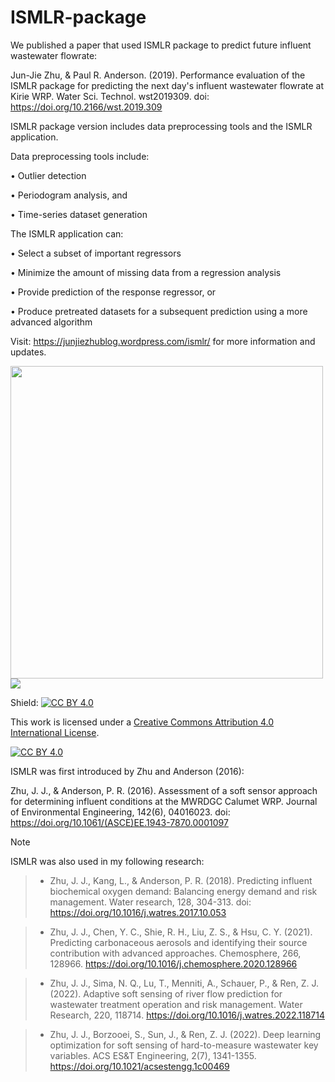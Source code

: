 # ISMLR-package

We published a paper that used ISMLR package to predict future influent wastewater flowrate:

Jun-Jie Zhu, & Paul R. Anderson. (2019). Performance evaluation of the ISMLR package for predicting the next day's influent wastewater flowrate at Kirie WRP. Water Sci. Technol. wst2019309. doi: https://doi.org/10.2166/wst.2019.309



ISMLR package version includes data preprocessing tools and the ISMLR application.

Data preprocessing tools include:

• Outlier detection

• Periodogram analysis, and 

• Time-series dataset generation

The ISMLR application can:

• Select a subset of important regressors

• Minimize the amount of missing data from a regression analysis

• Provide prediction of the response regressor, or

• Produce pretreated datasets for a subsequent prediction using a more advanced algorithm

Visit: https://junjiezhublog.wordpress.com/ismlr/ for more information and updates.

<img src="https://junjiezhublog.files.wordpress.com/2018/07/ismlr-package_interface.png" width="500">

<img src="https://junjiezhublog.files.wordpress.com/2018/03/ismlr-application-ver-1-2.png?w=1920">


Shield: [![CC BY 4.0][cc-by-shield]][cc-by]

This work is licensed under a
[Creative Commons Attribution 4.0 International License][cc-by].

[![CC BY 4.0][cc-by-image]][cc-by]

[cc-by]: http://creativecommons.org/licenses/by/4.0/
[cc-by-image]: https://i.creativecommons.org/l/by/4.0/88x31.png
[cc-by-shield]: https://img.shields.io/badge/License-CC%20BY%204.0-lightgrey.svg



ISMLR was first introduced by Zhu and Anderson (2016):

Zhu, J. J., & Anderson, P. R. (2016). Assessment of a soft sensor approach for determining influent conditions at the MWRDGC Calumet WRP. Journal of Environmental Engineering, 142(6), 04016023. doi: https://doi.org/10.1061/(ASCE)EE.1943-7870.0001097

> [!NOTE] 
ISMLR was also used in my following research:

> * Zhu, J. J., Kang, L., & Anderson, P. R. (2018). Predicting influent biochemical oxygen demand: Balancing energy demand and risk management. Water research, 128, 304-313. doi: https://doi.org/10.1016/j.watres.2017.10.053

> * Zhu, J. J., Chen, Y. C., Shie, R. H., Liu, Z. S., & Hsu, C. Y. (2021). Predicting carbonaceous aerosols and identifying their source contribution with advanced approaches. Chemosphere, 266, 128966. https://doi.org/10.1016/j.chemosphere.2020.128966

> * Zhu, J. J., Sima, N. Q., Lu, T., Menniti, A., Schauer, P., & Ren, Z. J. (2022). Adaptive soft sensing of river flow prediction for wastewater treatment operation and risk management. Water Research, 220, 118714. https://doi.org/10.1016/j.watres.2022.118714

> * Zhu, J. J., Borzooei, S., Sun, J., & Ren, Z. J. (2022). Deep learning optimization for soft sensing of hard-to-measure wastewater key variables. ACS ES&T Engineering, 2(7), 1341-1355. https://doi.org/10.1021/acsestengg.1c00469


